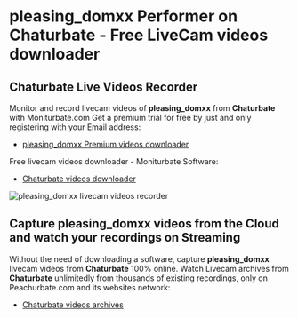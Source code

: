 # pleasing_domxx Performer on Chaturbate - Free LiveCam videos downloader

## Chaturbate Live Videos Recorder

Monitor and record livecam videos of **pleasing_domxx** from **Chaturbate** with Moniturbate.com
Get a premium trial for free by just and only registering with your Email address:
* [pleasing_domxx Premium videos downloader](https://moniturbate.com/request-demo-licence-key.html)

Free livecam videos downloader - Moniturbate Software:
* [Chaturbate videos downloader](https://moniturbate.com/moniturbate-download-software.html)

![pleasing_domxx livecam videos recorder](https://peachurnet.com/templates/moniturbate-software.png)


## Capture pleasing_domxx videos from the Cloud and watch your recordings on Streaming

Without the need of downloading a software, capture **pleasing_domxx** livecam videos from **Chaturbate** 100% online.
Watch Livecam archives from **Chaturbate** unlimitedly from thousands of existing recordings, only on Peachurbate.com and its websites network:
* [Chaturbate videos archives](https://peachurnet.com/)